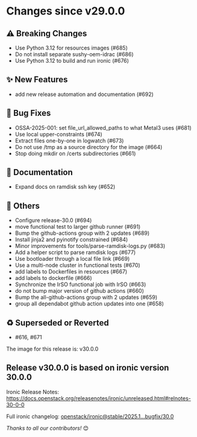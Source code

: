 <!-- markdownlint-disable no-inline-html line-length -->
# Changes since v29.0.0

## :warning: Breaking Changes

- Use Python 3.12 for resources images (#685)
- Do not install separate sushy-oem-idrac (#686)
- Use Python 3.12 to build and run ironic (#676)

## :sparkles: New Features

- add new release automation and documentation (#692)

## :bug: Bug Fixes

- OSSA-2025-001: set file_url_allowed_paths to what Metal3 uses (#681)
- Use local upper-constraints (#674)
- Extract files one-by-one in logwatch (#673)
- Do not use /tmp as a source directory for the image (#664)
- Stop doing mkdir on /certs subdirectories (#661)

## :book: Documentation

- Expand docs on ramdisk ssh key (#652)

## :seedling: Others

- Configure release-30.0 (#694)
- move functional test to larger github runner (#691)
- Bump the github-actions group with 2 updates (#689)
- Install jinja2 and pyinotify constrained (#684)
- Minor improvements for tools/parse-ramdisk-logs.py (#683)
- Add a helper script to parse ramdisk logs (#677)
- Use bootloader through a local file link (#669)
- Use a multi-node cluster in functional tests (#670)
- add labels to Dockerfiles in resources (#667)
- add labels to dockerfile (#666)
- Synchronize the IrSO functional job with IrSO (#663)
- do not bump major version of github actions (#660)
- Bump the all-github-actions group with 2 updates (#659)
- group all dependabot github action updates into one (#658)

## :recycle: Superseded or Reverted

- #616, #671

The image for this release is: v30.0.0

## Release v30.0.0 is based on ironic version 30.0.0

Ironic Release Notes: <https://docs.openstack.org/releasenotes/ironic/unreleased.html#relnotes-30-0-0>

Full ironic changelog:
[openstack/ironic@stable/2025.1...bugfix/30.0](https://github.com/openstack/ironic/compare/stable/2025.1...bugfix/30.0)

_Thanks to all our contributors!_ 😊
